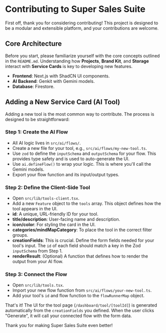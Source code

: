 # Contributing to Super Sales Suite

First off, thank you for considering contributing! This project is designed to be a modular and extensible platform, and your contributions are welcome.

## Core Architecture

Before you start, please familiarize yourself with the core concepts outlined in the `README.md`. Understanding how **Projects**, **Brand Kit**, and **Storage** interact with **Service Cards** is key to developing new features.

- **Frontend**: Next.js with ShadCN UI components.
- **AI Backend**: Genkit with Gemini models.
- **Database**: Firestore.

## Adding a New Service Card (AI Tool)

Adding a new tool is the most common way to contribute. The process is designed to be straightforward:

### Step 1: Create the AI Flow

- All AI logic lives in `src/ai/flows/`.
- Create a new file for your tool, e.g., `src/ai/flows/my-new-tool.ts`.
- Use `zod` to define the `inputSchema` and `outputSchema` for your flow. This provides type safety and is used to auto-generate the UI.
- Use `ai.defineFlow()` to wrap your logic. This is where you'll call the Gemini models.
- Export your flow function and its input/output types.

### Step 2: Define the Client-Side Tool

- Open `src/lib/tools-client.tsx`.
- Add a new `Feature` object to the `tools` array. This object defines how the tool appears in the UI.
- **id**: A unique, URL-friendly ID for your tool.
- **title/description**: User-facing name and description.
- **icon/color**: For styling the card in the UI.
- **categories/mindMapCategory**: To place the tool in the correct filter groups.
- **creationFields**: This is crucial. Define the form fields needed for your tool's input. The `id` of each field should match a key in the Zod `inputSchema` from Step 1.
- **renderResult**: (Optional) A function that defines how to render the output from your AI flow.

### Step 3: Connect the Flow

- Open `src/lib/tools.tsx`.
- Import your new flow function from `src/ai/flows/your-new-tool.ts`.
- Add your tool's `id` and flow function to the `flowRunnerMap` object.

That's it! The UI for the tool page (`/dashboard/tool/[toolId]`) is generated automatically from the `creationFields` you defined. When the user clicks "Generate", it will call your connected flow with the form data.

Thank you for making Super Sales Suite even better!
